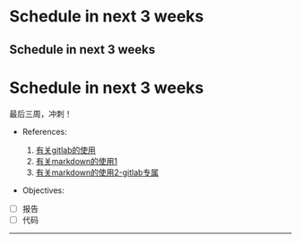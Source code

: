 # Schedule in next 3 weeks
## Schedule in next 3 weeks
# Schedule in next 3 weeks #

最后三周，冲刺！

+ References:
  1. [有关gitlab的使用](https://blog.cnbluebox.com/blog/2014/04/15/gitlabde-shi-yong/)
  2. [有关markdown的使用1](http://www.cnblogs.com/rossoneri/p/4446440.html)
  3. [有关markdown的使用2-gitlab专属](https://docs.gitlab.com/ce/user/markdown.html#newlines)

+ Objectives:
- [ ] 报告
- [ ] 代码

***
